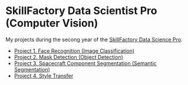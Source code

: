 # SkillFactory Data Scientist Pro (Computer Vision)
My projects during the secong year of the [SkillFactory Data Science Pro](https://skillfactory.ru/data-scientist-pro).

* [Project 1. Face Recognition (Image Classification)](https://github.com/kholeu/sf_computer_vision/tree/master/project_1_classification)
* [Project 2. Mask Detection (Object Detection)](https://github.com/kholeu/sf_computer_vision/tree/master/project_2_detection)
* [Project 3. Spacecraft Component Segmentation (Semantic Segmentation)](https://github.com/kholeu/sf_computer_vision/tree/master/project_3_segmentation)
* [Project 4. Style Transfer](https://github.com/kholeu/sf_computer_vision/tree/master/project_4_style_transfer)
